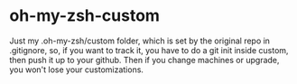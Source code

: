 # oh-my-zsh-custom

Just my .oh-my-zsh/custom folder, which is set by the original repo in .gitignore, so, if you want to track it, you have to do a git init inside custom, then push it up to your github. Then if you change machines or upgrade, you won't lose your customizations. 

